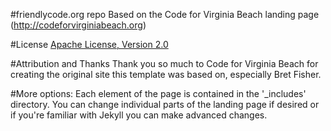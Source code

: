 #friendlycode.org repo
Based on the Code for Virginia Beach landing page (http://codeforvirginiabeach.org)

#License
[Apache License, Version 2.0](http://www.apache.org/licenses/LICENSE-2.0)

#Attribution and Thanks
Thank you so much to Code for Virginia Beach for creating the original site this template was based on, especially Bret Fisher.

#More options:
Each element of the page is contained in the '_includes' directory.  You can change individual parts of the landing page if desired or if you're familiar with Jekyll you can make advanced changes.